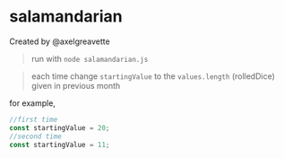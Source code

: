 # salamandarian
Created by @axelgreavette

> run with `node salamandarian.js`

> each time change `startingValue` to the `values.length` (rolledDice) given in previous month

for example,

```javascript
//first time
const startingValue = 20;
//second time 
const startingValue = 11;
```
